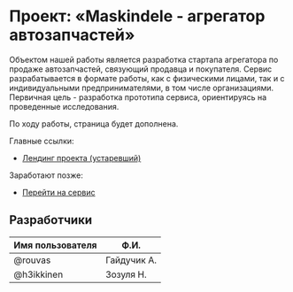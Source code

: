 # Проект: «Maskindele - агрегатор автозапчастей»


Объектом нашей работы является разработка стартапа агрегатора по продаже автозапчастей,
связующий продавца и покупателя. Сервис разрабатывается в формате работы, как с физическими
лицами, так и с индивидуальными предпринимателями, в том числе организациями. Первичная цель - разработка прототипа сервиса, ориентируясь на проведенные исследования.

По ходу работы, страница будет дополнена.

Главные ссылки:
- [Лендинг проекта (устаревший)](http://pd-2020-2.std-1026.ist.mospolytech.ru/ "Лендинг проекта (устаревший)")

Заработают позже:
- [Перейти на сервис](https:/maskindele.ru/ "Перейти на сервис")


## Разработчики

| Имя пользователя | Ф.И.               |
|------------------|-------------------|
| @rouvas          | Гайдучик А.       |
| @h3ikkinen       | Зозуля Н.         |






